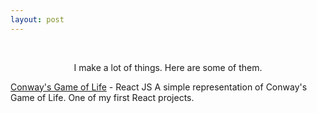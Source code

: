 ```yaml
---
layout: post
---
```

&nbsp;
<center> I make a lot of things. Here are some of them. </center>

[Conway's Game of Life](http://benjen.me/webapps/gameoflife) - React JS
  A simple representation of Conway's Game of Life. One of my first React projects.
